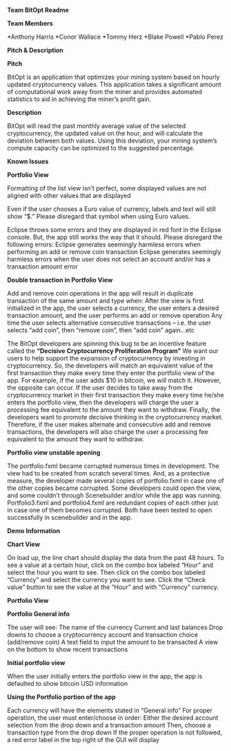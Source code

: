 **Team BitOpt Readme**

**Team Members**

*Anthony Harris
*Conor Wallace
*Tommy Herz
*Blake Powell
*Pablo Perez

**Pitch & Description**

**Pitch**

BitOpt is an application that optimizes your mining system based on hourly updated cryptocurrency values. This application takes a significant amount of computational work away from the miner and provides automated statistics to aid in achieving the miner’s profit gain.

**Description**

BitOpt will read the past monthly average value of the selected cryptocurrency, the updated value on the hour, and will calculate the deviation between both values. Using this deviation, your mining system’s compute capacity can be optimized to the suggested percentage.

**Known Issues**

**Portfolio View**

Formatting of the list view isn’t perfect, some displayed values are not aligned with other values that are displayed

Even if the user chooses a Euro value of currency, labels and text will still show “$.” Please disregard that symbol when using Euro values.

Eclipse throws some errors and they are displayed in red font in the Eclipse console. But, the app still works the way that it should. Please disregard the following errors:
Eclipse generates seemingly harmless errors when performing an add or remove coin transaction
Eclipse generates seemingly harmless errors when the user does not select an account and/or has a transaction amount error

**Double transaction in Portfolio View**

Add and remove coin operations in the app will result in duplicate transaction of the same amount and type when:
After the view is first initialized in the app, the user selects a currency, the user enters a desired transaction amount, and the user performs an add or remove operation
Any time the user selects alternative consecutive transactions – i.e. the user selects “add coin”, then “remove coin”, then “add coin” again…etc

The BitOpt developers are spinning this bug to be an incentive feature called the **“Decisive Cryptocurrency Proliferation Program”**
We want our users to help support the expansion of cryptocurrency by investing in cryptocurrency. So, the developers will match an equivalent value of the first transaction they make every time they enter the portfolio view of the app. For example, if the user adds $10 in bitcoin, we will match it. 
However, the opposite can occur. If the user decides to take away from the cryptocurrency market in their first transaction they make every time he/she enters the portfolio view, then the developers will charge the user a processing fee equivalent to the amount they want to withdraw.
Finally, the developers want to promote decisive thinking in the cryptocurrency market. Therefore, if the user makes alternate and consecutive add and remove transactions, the developers will also charge the user a processing fee equivalent to the amount they want to withdraw.

**Portfolio view unstable opening**

The portfolio.fxml became corrupted numerous times in development. The view had to be created from scratch several times. And, as a protective measure, the developer made several copies of portfolio.fxml in case one of the other copies became corrupted. 
Some developers could open the view, and some couldn’t through Scenebuilder and/or while the app was running.
Portfolio3.fxml and portfolio4.fxml are redundant copies of each other just in case one of them becomes corrupted. Both have been tested to open successfully in scenebuilder and in the app.

**Demo Information**

**Chart View**

On load up, the line chart should display the data from the past 48 hours.
To see a value at a certain hour, click on the combo box labeled “Hour” and select the hour you want to see.
Then click on the combo box labeled “Currency” and select the currency you want to see.
Click the “Check value” button to see the value at the “Hour” and with “Currency” currency.

**Portfolio View**

**Portfolio General info**

The user will see:
The name of the currency 
Current and last balances
Drop downs to choose a cryptocurrency account and transaction choice (add/remove coin)
A text field to input the amount to be transacted
A view on the bottom to show recent transactions

**Initial portfolio view**

When the user initially enters the portfolio view in the app, the app is defaulted to show bitcoin USD information

**Using the Portfolio portion of the app**

Each currency will have the elements stated in “General info”
For proper operation, the user must enter/choose in order:
Either the desired account selection from the drop down and a transaction amount
Then, choose a transaction type from the drop down
If the proper operation is not followed, a red error label in the top right of the GUI will display


